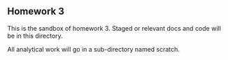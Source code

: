 ## Homework 3
This is the sandbox of homework 3. Staged or relevant docs and code will be in this directory. 

All analytical work will go in a sub-directory named scratch. 
